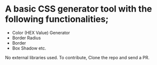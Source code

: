 # A basic CSS generator tool with the following functionalities;

- Color (HEX Value) Generator
- Border Radius
- Border
- Box Shadow etc.

No external libraries used.
To contribute, Clone the repo and send a PR.
